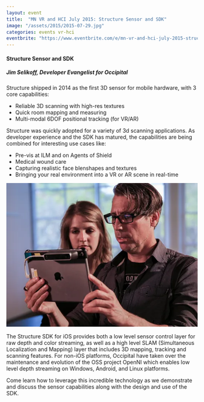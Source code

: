 ```yaml
---
layout: event
title:  "MN VR and HCI July 2015: Structure Sensor and SDK"
image: "/assets/2015/2015-07-29.jpg"
categories: events vr-hci
eventbrite: "https://www.eventbrite.com/e/mn-vr-and-hci-july-2015-structure-sensor-and-sdk-tickets-17800921034?aff=ebdsoporgprofile"
---
```


#### Structure Sensor and SDK
##### Jim Selikoff, Developer Evangelist for Occipital

Structure shipped in 2014 as the first 3D sensor for mobile hardware, with 3 core capabilities:

- Reliable 3D scanning with high-res textures
- Quick room mapping and measuring
- Multi-modal 6DOF positional tracking (for VR/AR)

Structure was quickly adopted for a variety of 3d scanning applications. As developer experience and the SDK has matured, the capabilities are being combined for interesting use cases like:

- Pre-vis at ILM and on Agents of Shield
- Medical wound care
- Capturing realistic face blenshapes and textures
- Bringing your real environment into a VR or AR scene in real-time

![Structure sensor on an iPad](/assets/2015/2015-07-29-sensor.webp)

The Structure SDK for iOS provides both a low level sensor control layer for raw depth and color streaming, as well as a high level SLAM (Simultaneous Localization and Mapping) layer that includes 3D mapping, tracking and scanning features. For non-iOS platforms, Occipital have taken over the maintenance and evolution of the OSS project OpenNI which enables low level depth streaming on Windows, Android, and Linux platforms.

Come learn how to leverage this incredible technology as we demonstrate and discuss the sensor capabilities along with the design and use of the SDK.

